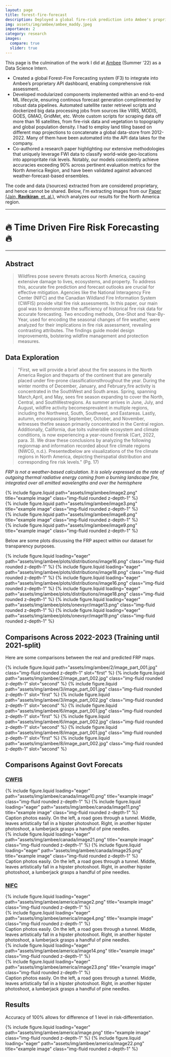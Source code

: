 ```yaml
---
layout: page
title: forest-fire-forecast
description: Deployed a global fire-risk prediction into Ambee's proprietary API (Funded) 🔥
img: assets/img/ambee/ambee_maddy.jpeg
importance: 2
category: research 
images:
  compare: true
  slider: true
---
```


This page is the culmination of the work I did at [Ambee](https://www.getambee.com/) (Summer '22) as a Data Science Intern. 

* Created a global Forest-Fire Forecasting system (F3) to integrate into Ambee’s proprietary API dashboard, enabling comprehensive risk assessment. 
* Developed modularized components implemented within an end-to-end ML lifecycle, ensuring continous forecast generation complimented by robust data pipelines. Automated satellite raster retrievel scripts and dockerized big data processing jobs from sources like VIIRS, MODIS, GOES, GMAO, GridMet, etc. Wrote custom scripts for scraping data off more than 16 satellites, from fire-risk data and vegetation to topography and global population density. I had to employ land tiling based on different map projections to concatenate a global data-store from 2012-2022. Many of them have been automated into the API data lakes for the company. 
* Co-authored a research paper highlighting our extensive methodologies that uniquely leverage FWI data to classify world-wide geo-locations into appropritate risk levels. Notably, our models consistently achieve accuracies exceeding 90% across pertinent evaluation metrics for the North America Region, and have been validated against advanced weather-forecast-based ensembles.

The code and data (/sources) extracted from are considered proprietary, and hence cannot be shared. Below, I'm extracting images from our [Paper (Jain, **Ravikiran**, et. al.)](https://www.researchgate.net/publication/372769364_Time-Driven_Fire_Risk_Forecasting_Leveraging_Historical_Trends_for_Enhanced_Seasonal_Modeling), which analyzes our results for the North America region. 

---
# 🔥 Time Driven Fire Risk Forecasting 🔥
--- 

## Abstract
> Wildfires pose severe threats across North America, causing extensive damage to lives, ecosystems, and property. To address this, accurate fire prediction and forecast outlooks are crucial for effective mitigation. Agencies like the National Interagency Fire Center (NIFC) and the Canadian Wildland Fire Information System (CWFIS) provide vital fire risk assessments. In this paper, our main goal was to demonstrate the sufficiency of historical fire risk data for accurate forecasting. Two encoding methods, One-Shot and Year-By-Year, used for encoding the seasonal changes of fire weather, were analyzed for their implications in fire risk assessment, revealing contrasting attributes.  The findings guide model design improvements, bolstering wildfire management and protection measures.


## Data Exploration 

> "First, we will provide a brief about the fire seasons in the North America Region and theparts of the continent that are generally placed under fire-prone classificationsthroughout the year. During the winter months of December, January, and February,fire activity is concentrated in the SouthWest and South areas. Spring, spanning March,April, and May, sees fire season expanding to cover the North, Central, and SouthWestregions. As summer arrives in June, July, and August, wildfire activity becomesprevalent in multiple regions, including the Northwest, South, Southwest, and Eastareas. Lastly, autumn, encompassing September, October, and November, witnesses thefire season primarily concentrated in the Central region. Additionally, California, due toits vulnerable ecosystem and climate conditions, is now experiencing a year-round firerisk (Cart, 2022, para. 3). We draw these conclusions by analyzing the following regionmap and information recorded about fire climate regions (NWCG, n.d.). Presentedbelow are visualizations of the fire climate regions in North America, depicting theirspatial distribution and corresponding fire risk levels." (Pg. 17)

*FRP is not a weather-based calculation. It is solely expressed as the rate of outgoing thermal radiative energy coming from a burning landscape fire, integrated over all emitted wavelengths and over the hemisphere*

<div class="row justify-content-sm-center">
    <div class="col-sm-8 mt-3 mt-md-0">
        {% include figure.liquid path="assets/img/ambee/image2.png" title="example image" class="img-fluid rounded z-depth-1" %}
    </div>
    <div class="col-sm-4 mt-3 mt-md-0">
        {% include figure.liquid path="assets/img/ambee/image3.png" title="example image" class="img-fluid rounded z-depth-1" %}
    </div>
</div>

<div class="row justify-content-sm-center">
    <div class="col-sm-8 mt-3 mt-md-0">
        {% include figure.liquid path="assets/img/ambee/image8.png" title="example image" class="img-fluid rounded z-depth-1" %}
    </div>
    <div class="col-sm-4 mt-3 mt-md-0">
        {% include figure.liquid path="assets/img/ambee/image9.png" title="example image" class="img-fluid rounded z-depth-1" %}
    </div>
</div>

Below are some plots discussing the FRP aspect within our dataset for transparency purposes. 

<swiper-container keyboard="true" navigation="true" pagination="true" pagination-clickable="true" pagination-dynamic-bullets="true" rewind="true">
  <swiper-slide>{% include figure.liquid loading="eager" path="assets/img/ambee/plots/distributions/image16.png" class="img-fluid rounded z-depth-1" %}</swiper-slide>
  <swiper-slide>{% include figure.liquid loading="eager" path="assets/img/ambee/plots/distributions/image18.png" class="img-fluid rounded z-depth-1" %}</swiper-slide>
</swiper-container>

<swiper-container keyboard="true" navigation="true" pagination="true" pagination-clickable="true" pagination-dynamic-bullets="true" rewind="true">
  <swiper-slide>{% include figure.liquid loading="eager" path="assets/img/ambee/plots/distributions/image16.png" class="img-fluid rounded z-depth-1" %}</swiper-slide>
  <swiper-slide>{% include figure.liquid loading="eager" path="assets/img/ambee/plots/distributions/image18.png" class="img-fluid rounded z-depth-1" %}</swiper-slide>
</swiper-container>
<swiper-container keyboard="true" navigation="true" pagination="true" pagination-clickable="true" pagination-dynamic-bullets="true" rewind="true">
  <swiper-slide>{% include figure.liquid loading="eager" path="assets/img/ambee/plots/onevsyr/image13.png" class="img-fluid rounded z-depth-1" %}</swiper-slide>
  <swiper-slide>{% include figure.liquid loading="eager" path="assets/img/ambee/plots/onevsyr/image19.png" class="img-fluid rounded z-depth-1" %}</swiper-slide>
</swiper-container>

## Comparisons Across 2022-2023 (Training until 2021-split)

Here are some comparisons between the real and predicted FRP maps. 

<img-comparison-slider>
  {% include figure.liquid path="assets/img/ambee/2/image_part_001.jpg" class="img-fluid rounded z-depth-1" slot="first" %}
  {% include figure.liquid path="assets/img/ambee/2/image_part_002.jpg" class="img-fluid rounded z-depth-1" slot="second" %}
</img-comparison-slider>
<img-comparison-slider>
  {% include figure.liquid path="assets/img/ambee/3/image_part_001.jpg" class="img-fluid rounded z-depth-1" slot="first" %}
  {% include figure.liquid path="assets/img/ambee/3/image_part_002.jpg" class="img-fluid rounded z-depth-1" slot="second" %}
</img-comparison-slider>
<img-comparison-slider>
  {% include figure.liquid path="assets/img/ambee/6/image_part_001.jpg" class="img-fluid rounded z-depth-1" slot="first" %}
  {% include figure.liquid path="assets/img/ambee/6/image_part_002.jpg" class="img-fluid rounded z-depth-1" slot="second" %}
</img-comparison-slider>
<img-comparison-slider>
  {% include figure.liquid path="assets/img/ambee/8/image_part_001.jpg" class="img-fluid rounded z-depth-1" slot="first" %}
  {% include figure.liquid path="assets/img/ambee/8/image_part_002.jpg" class="img-fluid rounded z-depth-1" slot="second" %}
</img-comparison-slider>

## Comparisons Against Govt Forecats 

### [CWFIS](https://cwfis.cfs.nrcan.gc.ca/maps/forecasts)

<div class="row">
      {% include figure.liquid loading="eager" path="assets/img/ambee/canada/image10.png" title="example image" class="img-fluid rounded z-depth-1" %}
      {% include figure.liquid loading="eager" path="assets/img/ambee/canada/image11.png" title="example image" class="img-fluid rounded z-depth-1" %}
</div>
<div class="caption">
    Caption photos easily. On the left, a road goes through a tunnel. Middle, leaves artistically fall in a hipster photoshoot. Right, in another hipster photoshoot, a lumberjack grasps a handful of pine needles.
</div>

<div class="row">
      {% include figure.liquid loading="eager" path="assets/img/ambee/canada/image21.png" title="example image" class="img-fluid rounded z-depth-1" %}
      {% include figure.liquid loading="eager" path="assets/img/ambee/canada/image25.png" title="example image" class="img-fluid rounded z-depth-1" %}
</div>
<div class="caption">
    Caption photos easily. On the left, a road goes through a tunnel. Middle, leaves artistically fall in a hipster photoshoot. Right, in another hipster photoshoot, a lumberjack grasps a handful of pine needles.
</div>

### [NIFC](https://www.nifc.gov/nicc-files/predictive/outlooks/monthly_seasonal_outlook.pdf)

<div class="row">
    <div class="col-sm mt-3 mt-md-0">
        {% include figure.liquid loading="eager" path="assets/img/ambee/america/image2.png" title="example image" class="img-fluid rounded z-depth-1" %}
    </div>
    <div class="col-sm mt-3 mt-md-0">
        {% include figure.liquid loading="eager" path="assets/img/ambee/america/image4.png" title="example image" class="img-fluid rounded z-depth-1" %}
    </div>
</div>
<div class="caption">
    Caption photos easily. On the left, a road goes through a tunnel. Middle, leaves artistically fall in a hipster photoshoot. Right, in another hipster photoshoot, a lumberjack grasps a handful of pine needles.
</div>

<div class="row">
    <div class="col-sm mt-3 mt-md-0">
        {% include figure.liquid loading="eager" path="assets/img/ambee/america/image14.png" title="example image" class="img-fluid rounded z-depth-1" %}
    </div>
    <div class="col-sm mt-3 mt-md-0">
        {% include figure.liquid loading="eager" path="assets/img/ambee/america/image23.png" title="example image" class="img-fluid rounded z-depth-1" %}
    </div>
</div>
<div class="caption">
    Caption photos easily. On the left, a road goes through a tunnel. Middle, leaves artistically fall in a hipster photoshoot. Right, in another hipster photoshoot, a lumberjack grasps a handful of pine needles.
</div>

## Results 

Accuracy of 100% allows for difference of 1 level in risk-differentiation. 

{% include figure.liquid loading="eager" path="assets/img/ambee/america/image.png" title="example image" class="img-fluid rounded z-depth-1" %}
{% include figure.liquid loading="eager" path="assets/img/ambee/america/image22.png" title="example image" class="img-fluid rounded z-depth-1" %}